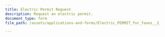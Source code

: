```yaml
---
title: Electric Permit Request
description: Request an electric permit.
document_type: form
file_path: /assets/applications-and-forms/Electric_PERMIT_for_faxes__2_.pdf

---
```

